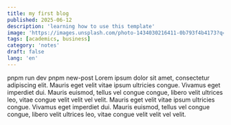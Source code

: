 ```yaml
---
title: my first blog
published: 2025-06-12
description: 'learning how to use this template'
image: 'https://images.unsplash.com/photo-1434030216411-0b793f4b4173?q=80&w=2070&auto=format&fit=crop&ixlib=rb-4.1.0&ixid=M3wxMjA3fDB8MHxwaG90by1wYWdlfHx8fGVufDB8fHx8fA%3D%3D'
tags: [academics, business]
category: 'notes'
draft: false 
lang: 'en'
---
```

pnpm run dev
pnpm new-post <filename>
Lorem ipsum dolor sit amet, consectetur adipiscing elit. Mauris eget velit vitae ipsum ultricies congue. Vivamus eget imperdiet dui. Mauris euismod, tellus vel congue congue, libero velit ultrices leo, vitae congue velit velit vel velit. Mauris eget velit vitae ipsum ultricies congue. Vivamus eget imperdiet dui. Mauris euismod, tellus vel congue congue, libero velit ultrices leo, vitae congue velit velit vel velit.
